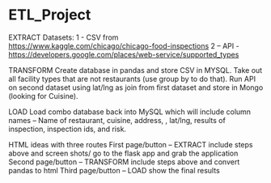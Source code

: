 # ETL_Project
EXTRACT
Datasets: 
1 - CSV from https://www.kaggle.com/chicago/chicago-food-inspections
2 – API - https://developers.google.com/places/web-service/supported_types

TRANSFORM
Create database in pandas and store CSV in MYSQL. Take out all facility types that are not restaurants (use group by to do that). 
Run API on second dataset using lat/lng as join from first dataset and store in Mongo (looking for Cuisine).

LOAD
Load combo database back into MySQL which will include column names – Name of restaurant, cuisine, address, , lat/lng, results of inspection, inspection ids, and risk. 

HTML ideas with three routes
First page/button – EXTRACT include steps above and screen shots/ go to the flask app and grab the application 
Second page/button – TRANSFORM include steps above and convert pandas to html
Third page/button – LOAD show the final results





	




